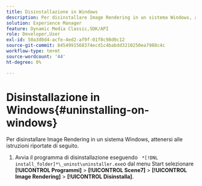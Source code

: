 ```yaml
---
title: Disinstallazione in Windows
description: Per disinstallare Image Rendering in un sistema Windows, attenersi alle istruzioni riportate di seguito.
solution: Experience Manager
feature: Dynamic Media Classic,SDK/API
role: Developer,User
exl-id: 50a3d0d4-acfe-4ed2-af9f-01f8c98d0c12
source-git-commit: 8454991568374ecd1c4babdd3210250ea7988c4c
workflow-type: tm+mt
source-wordcount: '44'
ht-degree: 0%

---
```


# Disinstallazione in Windows{#uninstalling-on-windows}

Per disinstallare Image Rendering in un sistema Windows, attenersi alle istruzioni riportate di seguito.

1. Avvia il programma di disinstallazione eseguendo ` *[!DNL install_folder]*\_uninst\uninstaller.exe`o dal menu Start selezionare **[!UICONTROL Programmi]** > **[!UICONTROL Scene7]** > **[!UICONTROL Image Rendering]** > **[!UICONTROL Disinstalla]**.

